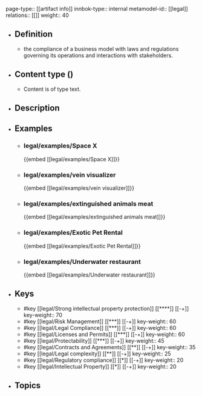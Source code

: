 page-type:: [[artifact info]]
innbok-type:: internal
metamodel-id:: [[legal]]
relations:: [[]]
weight:: 40

- ## Definition
  - the compliance of a business model with laws and regulations governing its operations and interactions with stakeholders.
- ## Content type ()
  - Content is of type text.
  
- ## Description
- ## Examples
  - ### legal/examples/Space X
    {{embed [[legal/examples/Space X]]}}
  - ### legal/examples/vein visualizer
    {{embed [[legal/examples/vein visualizer]]}}
  - ### legal/examples/extinguished animals meat
    {{embed [[legal/examples/extinguished animals meat]]}}
  - ### legal/examples/Exotic Pet Rental
    {{embed [[legal/examples/Exotic Pet Rental]]}}
  - ### legal/examples/Underwater restaurant
    {{embed [[legal/examples/Underwater restaurant]]}}
  
- ## Keys
  - #key [[legal/Strong intellectual property protection]] [[****]] [[-+]]
    key-weight:: 70
  - #key [[legal/Risk Management]] [[***]] [[-+]]
    key-weight:: 60
  - #key [[legal/Legal Compliance]] [[***]] [[-+]]
    key-weight:: 60
  - #key [[legal/Licenses and Permits]] [[***]] [[-+]]
    key-weight:: 60
  - #key [[legal/Protectability]] [[***]] [[-+]]
    key-weight:: 45
  - #key [[legal/Contracts and Agreements]] [[**]] [[-+]]
    key-weight:: 35
  - #key [[legal/Legal complexity]] [[**]] [[-+]]
    key-weight:: 25
  - #key [[legal/Regulatory compliance]] [[*]] [[-+]]
    key-weight:: 20
  - #key [[legal/Intellectual Property]] [[*]] [[-+]]
    key-weight:: 20
- ## Topics
  


